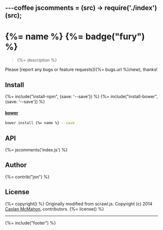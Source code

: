 ---coffee
jscomments = (src) ->
  require('./index')(src);
---
# {%= name %} {%= badge("fury") %}

> {%= description %}

Please [report any bugs or feature requests]({%= bugs.url %}/new), thanks!

## Install
{%= include("install-npm", {save: '--save'}) %}
{%= include("install-bower", {save: '--save'}) %}

#### [bower](https://github.com/bower/bower)

```bash
bower install {%= name %} --save
```

## API
{%= jscomments('index.js') %}

## Author
{%= contrib("jon") %}

## License
{%= copyright() %}
Originally modified from scrawl.js. Copyright (c) 2014 [Caolan McMahon](https://github.com/caolan), contributors.
{%= license() %}

***

{%= include("footer") %}